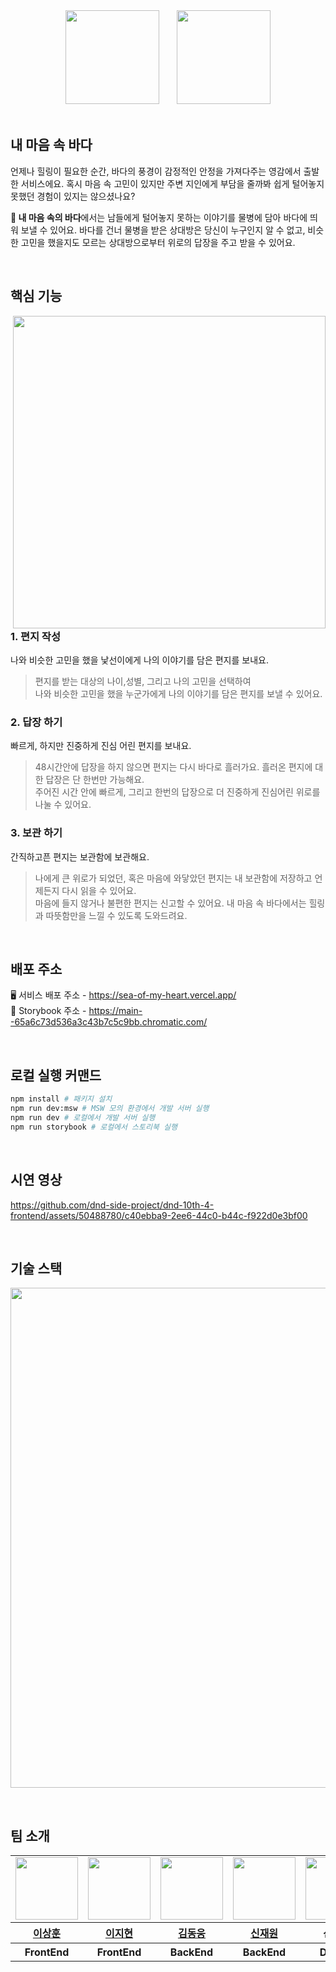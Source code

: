 <section align="center">
    <img src="https://github.com/dnd-side-project/dnd-10th-4-frontend/assets/50488780/fca65f80-0c00-41d1-b39e-b15a0e1ab2ae" width="150" height="150" /> &nbsp;&nbsp;&nbsp;&nbsp;&nbsp;
    <img src="https://github.com/dnd-side-project/dnd-10th-4-frontend/assets/50488780/55b7dc98-3977-43a2-9eaa-c828b5e9d845" height="150" />
</section>

<br/>

## 내 마음 속 바다

언제나 힐링이 필요한 순간, 바다의 풍경이 감정적인 안정을 가져다주는 영감에서 출발한 서비스에요. 
혹시 마음 속 고민이 있지만 주변 지인에게 부담을 줄까봐 쉽게 털어놓지 못했던 경험이 있지는 않으셨나요?

**🌊 내 마음 속의 바다**에서는 남들에게 털어놓지 못하는 이야기를 물병에 담아 바다에 띄워 보낼 수 있어요. 
바다를 건너 물병을 받은 상대방은 당신이 누구인지 알 수 없고, 비슷한 고민을 했을지도 모르는 상대방으로부터 위로의 답장을 주고 받을 수 있어요.

<br/>

## 핵심 기능
<img align="right" src="https://github.com/dnd-side-project/dnd-10th-4-frontend/assets/50488780/a822556c-f7e9-466e-8688-1f4947a85bb5" height="500" />

### 1. 편지 작성
나와 비슷한 고민을 했을 낯선이에게 나의 이야기를 담은 편지를 보내요.
> 편지를 받는 대상의 나이,성별, 그리고 나의 고민을 선택하여  
> 나와 비슷한 고민을 했을 누군가에게 나의 이야기를 담은 편지를 보낼 수 있어요.

### 2. 답장 하기
빠르게, 하지만 진중하게 진심 어린 편지를 보내요.
> 48시간안에 답장을 하지 않으면 편지는 다시 바다로 흘러가요. 흘러온 편지에 대한 답장은 단 한번만 가능해요.  
> 주어진 시간 안에 빠르게, 그리고 한번의 답장으로 더 진중하게 진심어린 위로를 나눌 수 있어요. 

### 3. 보관 하기
간직하고픈 편지는 보관함에 보관해요.
> 나에게 큰 위로가 되었던, 혹은 마음에 와닿았던 편지는 내 보관함에 저장하고 언제든지 다시 읽을 수 있어요.  
> 마음에 들지 않거나 불편한 편지는 신고할 수 있어요. 내 마음 속 바다에서는 힐링과 따뜻함만을 느낄 수 있도록 도와드려요.

<br/>

## 배포 주소

🖥️ 서비스 배포 주소 - https://sea-of-my-heart.vercel.app/  
🎨 Storybook 주소 - https://main--65a6c73d536a3c43b7c5c9bb.chromatic.com/

<br/>

## 로컬 실행 커맨드

```sh
npm install # 패키지 설치
npm run dev:msw # MSW 모의 환경에서 개발 서버 실행
npm run dev # 로컬에서 개발 서버 실행
npm run storybook # 로컬에서 스토리북 실행
```

<br/>

## 시연 영상

https://github.com/dnd-side-project/dnd-10th-4-frontend/assets/50488780/c40ebba9-2ee6-44c0-b44c-f922d0e3bf00

<br/>

## 기술 스택

<p align="center">
    <img width=800" src="https://github.com/dnd-side-project/dnd-10th-4-frontend/assets/98106371/6cd41355-c863-4212-a5cb-1c20735052eb" />
</p>

<br/>

## 팀 소개

<table align="center">
    <tbody>
        <tr>
            <td>
                <a href="https://github.com/bbearcookie">
                    <img src="https://avatars.githubusercontent.com/bbearcookie" width="100" height="100"/>
                </a>
            </td>
            <td>
                <a href="https://github.com/easyhyun00">
                    <img src="https://avatars.githubusercontent.com/easyhyun00" width="100" height="100"/>
                </a>  
            </td>
            <td>
                <a href="https://github.com/Dongwoongkim">
                    <img src="https://avatars.githubusercontent.com/Dongwoongkim" width="100px" height="100px"/>
                </a>
            </td>
            <td>
                <a href="https://github.com/shinjaewon99">
                    <img src="https://avatars.githubusercontent.com/shinjaewon99" width="100px" height="100px"/>
                </a>  
            </td>
            <td><img src="https://placehold.co/100" width="100px" height="100px"/></td>
            <td><img src="https://placehold.co/100" width="100px" height="100px"/></td>
        </tr>
        <tr>
            <th>
                <a href="https://github.com/bbearcookie">이상훈</a>
            </th>
            <th>
                <a href="https://github.com/easyhyun00">이지현</a>
            </th>
            <th>
                <a href="https://github.com/Dongwoongkim">김동웅</a>
            </th>
            <th>
                <a href="https://github.com/shinjaewon99">신재원</a>
            </th>
            <th>
                신지예
            </th>
            <th>
                박예원
            </th>
        </tr>
        <tr>
            <th>
                FrontEnd
            </th>
            <th>
                FrontEnd
            </th>
            <th>
                BackEnd
            </th>
            <th>
                BackEnd
            </th>
            <th>
                Design
            </th>
            <th>
                Design
            </th>
        </tr>
    </tbody>
</table>
